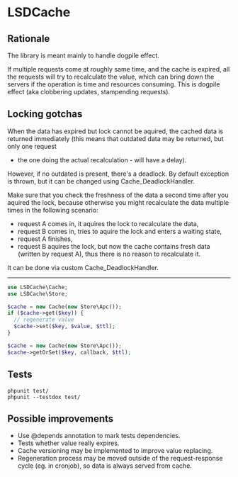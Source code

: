 LSDCache
========

Rationale
---------

The library is meant mainly to handle dogpile effect.

If multiple requests come at roughly same time, and the cache is expired,
all the requests will try to recalculate the value, which can bring down
the servers if the operation is time and resources consuming. This is dogpile
effect (aka clobbering updates, stampending requests).

Locking gotchas
---------------

When the data has expired but lock cannot be aquired, the cached data is returned
immediately (this means that outdated data may be returned, but only one request
- the one doing the actual recalculation - will have a delay).

However, if no outdated is present, there's a deadlock. By default exception is
thrown, but it can be changed using Cache_DeadlockHandler.

Make sure that you check the freshness of the data a second time after you
aquired the lock, because otherwise you might recalculate the data multiple
times in the following scenario:

- request A comes in, it aquires the lock to recalculate the data,
- request B comes in, tries to aquire the lock and enters a waiting state,
- request A finishes,
- request B aquires the lock, but now the cache contains fresh data (written
  by request A), thus there is no reason to recalculate it.

It can be done via custom Cache_DeadlockHandler.

-----

``` php
use LSDCache\Cache;
use LSDCache\Store;

$cache = new Cache(new Store\Apc());
if ($cache->get($key)) {
  // regenerate value
  $cache->set($key, $value, $ttl);
}

$cache = new Cache(new Store\Apc());
$cache->getOrSet($key, callback, $ttl);
```


Tests
-----

```
phpunit test/
phpunit --testdox test/
```


Possible improvements
---------------------

- Use @depends annotation to mark tests dependencies.
- Tests whether value really expires.
- Cache versioning may be implemented to improve value replacing.
- Regeneration process may be moved outside of the request-response cycle
  (eg. in cronjob), so data is always served from cache.

